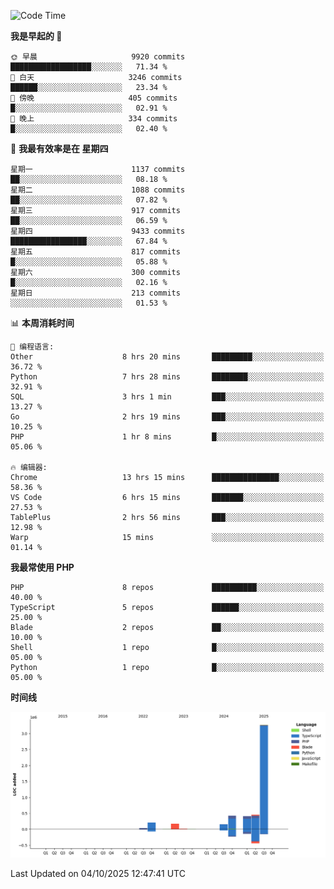 <!--START_SECTION:waka-->
![Code Time](http://img.shields.io/badge/Code%20Time-4%2C265%20hrs%2023%20mins-blue)

**我是早起的 🐤** 

```text
🌞 早晨                     9920 commits        ██████████████████░░░░░░░   71.34 % 
🌆 白天                     3246 commits        ██████░░░░░░░░░░░░░░░░░░░   23.34 % 
🌃 傍晚                     405 commits         █░░░░░░░░░░░░░░░░░░░░░░░░   02.91 % 
🌙 晚上                     334 commits         █░░░░░░░░░░░░░░░░░░░░░░░░   02.40 % 
```
📅 **我最有效率是在 星期四** 

```text
星期一                      1137 commits        ██░░░░░░░░░░░░░░░░░░░░░░░   08.18 % 
星期二                      1088 commits        ██░░░░░░░░░░░░░░░░░░░░░░░   07.82 % 
星期三                      917 commits         ██░░░░░░░░░░░░░░░░░░░░░░░   06.59 % 
星期四                      9433 commits        █████████████████░░░░░░░░   67.84 % 
星期五                      817 commits         █░░░░░░░░░░░░░░░░░░░░░░░░   05.88 % 
星期六                      300 commits         █░░░░░░░░░░░░░░░░░░░░░░░░   02.16 % 
星期日                      213 commits         ░░░░░░░░░░░░░░░░░░░░░░░░░   01.53 % 
```


📊 **本周消耗时间** 

```text
💬 编程语言: 
Other                    8 hrs 20 mins       █████████░░░░░░░░░░░░░░░░   36.72 % 
Python                   7 hrs 28 mins       ████████░░░░░░░░░░░░░░░░░   32.91 % 
SQL                      3 hrs 1 min         ███░░░░░░░░░░░░░░░░░░░░░░   13.27 % 
Go                       2 hrs 19 mins       ███░░░░░░░░░░░░░░░░░░░░░░   10.25 % 
PHP                      1 hr 8 mins         █░░░░░░░░░░░░░░░░░░░░░░░░   05.06 % 

🔥 编辑器: 
Chrome                   13 hrs 15 mins      ███████████████░░░░░░░░░░   58.36 % 
VS Code                  6 hrs 15 mins       ███████░░░░░░░░░░░░░░░░░░   27.53 % 
TablePlus                2 hrs 56 mins       ███░░░░░░░░░░░░░░░░░░░░░░   12.98 % 
Warp                     15 mins             ░░░░░░░░░░░░░░░░░░░░░░░░░   01.14 % 
```

**我最常使用 PHP** 

```text
PHP                      8 repos             ██████████░░░░░░░░░░░░░░░   40.00 % 
TypeScript               5 repos             ██████░░░░░░░░░░░░░░░░░░░   25.00 % 
Blade                    2 repos             ██░░░░░░░░░░░░░░░░░░░░░░░   10.00 % 
Shell                    1 repo              █░░░░░░░░░░░░░░░░░░░░░░░░   05.00 % 
Python                   1 repo              █░░░░░░░░░░░░░░░░░░░░░░░░   05.00 % 
```



**时间线**

![Lines of Code chart](https://raw.githubusercontent.com/abrahamgreyson/abrahamgreyson/main/assets/bar_graph.png)


 Last Updated on 04/10/2025 12:47:41 UTC
<!--END_SECTION:waka-->
